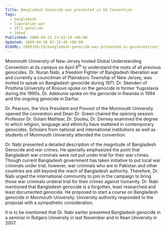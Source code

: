 ```yaml
---
Title: Bangladesh Genocide was presented in GU Convention
Tags:
  - bangladesh
  - liberation war
  - 1971 genocide
  - Jahed
Published: 2009-04-15 23:43:19 +06:00
Updated: 2009-04-16 07:15:44 +06:00
OldURL: 2009/04/15/bangladesh-genocide-was-presented-in-guconvention/
---
```


Monmouth University of New Jersey hosted Global Understanding Convention at its campus on April 6<sup>th</sup> to understand the roots of all previous genocides. Dr. Nuran Nabi, a freedom Fighter of Bangladesh liberation war and currently a councilman of Plainsboro Township of New Jersey, was invited to speak on Bangladesh genocide during 1971. Dr. Skenderi of Pristhina University of Kosovo spoke on the genocide<span> </span>in former Yugoslavia during<span> </span>the 1990s.<span> </span>Dr. Adekunie spoke on the genocide in Rwanda in 1994 and the ongoing genocide in Darfur.
<p class="MsoNormal">Dr. Pearson, the Vice President and Provost of the Monmouth University opened the convention and Dean Dr. Green chaired the opening session. Professor Dr. Golam Mathbar, Dr. Dooley, Dr. Denney examined the degree to which religion, language and ethnicity have mattered in contemporary genocides. Scholars from national and international institutions as well as students of Monmouth University attended the convention.</p>
<p class="MsoNormal">Dr. Nabi presented a detailed description of the magnitude of Bangladesh Genocide and war crimes. He specially emphasized the point that Bangladesh war criminals were not put under trial for their war crimes. Though current Bangladesh government has taken initiative to put local war criminals under trial, however, war criminals who are in Pakistan and other countries are still beyond the reach of Bangladesh authority. Therefore, Dr. Nabi urged the international community to join in the campaign to bring those war criminals underal trial for their crimes against humanity. Dr. Nabi mentioned that Bangladesh genocide is a forgotten, least researched and least documented genocide. He proposed to start a course on Bangladesh genocide in Monmouth University. University authority responded to the proposal with a sympathetic consideration.</p>
<p class="MsoNormal">It is to be mentioned that Dr. Nabi earlier presented Bangladesh genocide in a seminar in Rutgers University in last November and in Kean University in 2007.</p>
